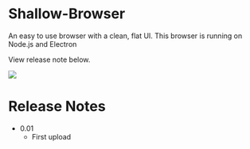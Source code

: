 # Shallow-Browser
An easy to use browser with a clean, flat UI. This browser is running on Node.js and Electron

View release note below.

<img src="https://avalix.net/content/img/shallow-prev.png" />

# Release Notes

<ul>
  <li>0.01
    <ul>
      <li>First upload</li>
    </ul>
  </li>
</ul>
